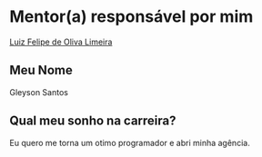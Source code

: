 # Mentor(a) responsável por mim

[Luiz Felipe de Oliva Limeira](lflimeira.md)

## Meu Nome

Gleyson Santos

## Qual meu sonho na carreira?

Eu quero me torna um otimo programador e abri minha agência.
